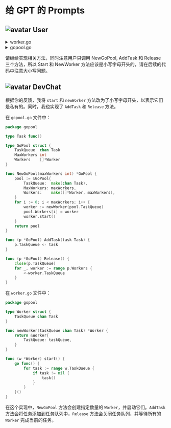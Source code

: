 # 给 GPT 的 Prompts

## ![avatar](../../assets/icons/avatar_user.svg) **User**

<details>
<summary>worker.go</summary>
package gopool

type Worker struct {
    TaskQueue chan Task
}

func NewWorker(taskQueue chan Task) *Worker {
    return &Worker{
        TaskQueue: taskQueue,
    }
}

func (w *Worker) Start() {
    // Implementation here
}
</details>

<details>
<summary>gopool.go</summary>
package gopool

type Task func()

type GoPool struct {
    TaskQueue  chan Task
    MaxWorkers int
    Workers    []*Worker
}

func NewGoPool(maxWorkers int) *GoPool {
    return &GoPool{
        TaskQueue:  make(chan Task),
        MaxWorkers: maxWorkers,
        Workers:    make([]*Worker, maxWorkers),
    }
}

func (p *GoPool) AddTask(task Task) {
    // Implementation here
}

func (p *GoPool) Release() {
    // Implementation here
}
</details>

请继续实现相关方法，同时注意用户只调用 NewGoPool, AddTask 和 Release 三个方法，所以 Start 和 NewWorker 方法应该是小写字母开头的，请在后续的代码中注意大小写问题。

## ![avatar](../../assets/icons/avatar_devchat.svg) **DevChat**

根据你的反馈，我将 `start` 和 `newWorker` 方法改为了小写字母开头，以表示它们是私有的。同时，我也实现了 `AddTask` 和 `Release` 方法。

在 `gopool.go` 文件中：

```go
package gopool

type Task func()

type GoPool struct {
    TaskQueue  chan Task
    MaxWorkers int
    Workers    []*Worker
}

func NewGoPool(maxWorkers int) *GoPool {
    pool := &GoPool{
        TaskQueue:  make(chan Task),
        MaxWorkers: maxWorkers,
        Workers:    make([]*Worker, maxWorkers),
    }
    for i := 0; i < maxWorkers; i++ {
        worker := newWorker(pool.TaskQueue)
        pool.Workers[i] = worker
        worker.start()
    }
    return pool
}

func (p *GoPool) AddTask(task Task) {
    p.TaskQueue <- task
}

func (p *GoPool) Release() {
    close(p.TaskQueue)
    for _, worker := range p.Workers {
        <-worker.TaskQueue
    }
}
```

在 `worker.go` 文件中：

```go
package gopool

type Worker struct {
    TaskQueue chan Task
}

func newWorker(taskQueue chan Task) *Worker {
    return &Worker{
        TaskQueue: taskQueue,
    }
}

func (w *Worker) start() {
    go func() {
        for task := range w.TaskQueue {
            if task != nil {
                task()
            }
        }
    }()
}
```

在这个实现中，`NewGoPool` 方法会创建指定数量的 `Worker`，并启动它们。`AddTask` 方法会将任务添加到任务队列中，`Release` 方法会关闭任务队列，并等待所有的 `Worker` 完成当前的任务。
